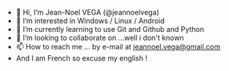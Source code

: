 - 👋 Hi, I’m Jean-Noel VEGA (@jeannoelvega)
- 👀 I’m interested in Windows / Linux / Android
- 🌱 I’m currently learning to use Git and Github and Python
- 💞️ I’m looking to collaborate on ...well i don't known
- 📫 How to reach me ... by e-mail at jeannoel.vega@gmail.com
- And I am French so excuse my english !

<!---
jeannoelvega/jeannoelvega is a ✨ special ✨ repository because its `README.md` (this file) appears on your GitHub profile.
You can click the Preview link to take a look at your changes.
--->
